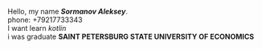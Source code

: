 Hello, my name _**Sormanov Aleksey**_.  
phone: +79217733343  
I want learn _kotlin_   
i was graduate **SAINT PETERSBURG STATE UNIVERSITY OF ECONOMICS**  
